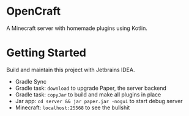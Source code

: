 # OpenCraft

A Minecraft server with homemade plugins using Kotlin.

# Getting Started

Build and maintain this project with Jetbrains IDEA.

- Gradle Sync
- Gradle task: `download` to upgrade Paper, the server backend
- Gradle task: `copyJar` to build and make all plugins in place
- Jar app: `cd server && jar paper.jar -nogui` to start debug server
- Minecraft: `localhost:25568` to see the bullshit
